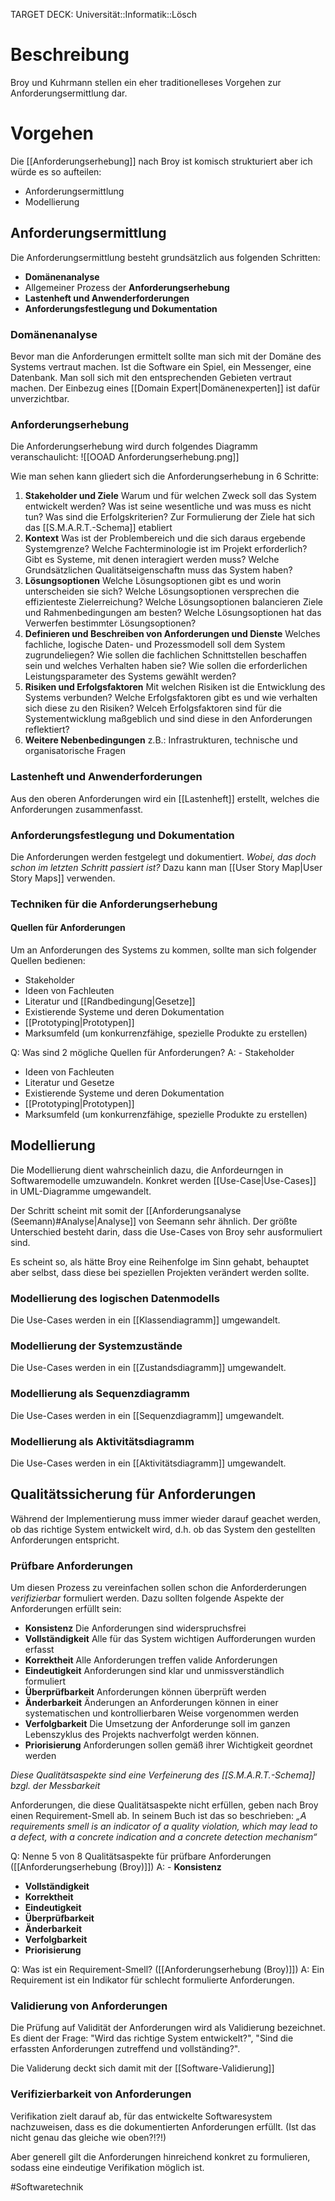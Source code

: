 TARGET DECK: Universität::Informatik::Lösch

# Beschreibung
Broy und Kuhrmann stellen ein eher traditionelleses Vorgehen zur Anforderungsermittlung dar.

# Vorgehen
Die [[Anforderungserhebung]] nach Broy ist komisch strukturiert aber ich würde es so aufteilen:
- Anforderungsermittlung
- Modellierung

## Anforderungsermittlung
Die Anforderungsermittlung besteht grundsätzlich aus folgenden Schritten:
- **Domänenanalyse**
- Allgemeiner Prozess der **Anforderungserhebung**
- **Lastenheft und Anwenderforderungen**
- **Anforderungsfestlegung und Dokumentation**

### Domänenanalyse
Bevor man die Anforderungen ermittelt sollte man sich mit der Domäne des Systems vertraut machen. Ist die Software ein Spiel, ein Messenger, eine Datenbank. Man soll sich mit den entsprechenden Gebieten vertraut machen. Der Einbezug eines [[Domain Expert|Domänenexperten]] ist dafür unverzichtbar.

### Anforderungserhebung
Die Anforderungserhebung wird durch folgendes Diagramm veranschaulicht:
![[OOAD Anforderungserhebung.png]]

Wie man sehen kann gliedert sich die Anforderungserhebung in 6 Schritte:
1. **Stakeholder und Ziele**
Warum und für welchen Zweck soll das System entwickelt werden?
Was ist seine wesentliche und was muss es nicht tun?
Was sind die Erfolgskriterien?
Zur Formulierung der Ziele hat sich das [[S.M.A.R.T.-Schema]] etabliert
2. **Kontext**
Was ist der Problembereich und die sich daraus ergebende Systemgrenze?
Welche Fachterminologie ist im Projekt erforderlich?
Gibt es Systeme, mit denen interagiert werden muss?
Welche Grundsätzlichen Qualitätseigenschaftn muss das System haben?
3. **Lösungsoptionen**
Welche Lösungsoptionen gibt es und worin unterscheiden sie sich?
Welche Lösungsoptionen versprechen die effizienteste Zielerreichung?
Welche Lösungsoptionen balancieren Ziele und Rahmenbedingungen am besten?
Welche Lösungsoptionen hat das Verwerfen bestimmter Lösungsoptionen?
4. **Definieren und Beschreiben von Anforderungen und Dienste**
Welches fachliche, logische Daten- und Prozessmodell soll dem System zugrundeliegen?
Wie sollen die fachlichen Schnittstellen beschaffen sein und welches Verhalten haben sie?
Wie sollen die erforderlichen Leistungsparameter des Systems gewählt werden?
5. **Risiken und Erfolgsfaktoren**
Mit welchen Risiken ist die Entwicklung des Systems verbunden?
Welche Erfolgsfaktoren gibt es und wie verhalten sich diese zu den Risiken?
Welceh Erfolgsfaktoren sind für die Systementwicklung maßgeblich und sind diese in den Anforderungen reflektiert?
6. **Weitere Nebenbedingungen**
z.B.: Infrastrukturen, technische und organisatorische Fragen 



### Lastenheft und Anwenderforderungen
Aus den oberen Anforderungen wird ein [[Lastenheft]] erstellt, welches die Anforderungen zusammenfasst.

### Anforderungsfestlegung und Dokumentation
Die Anforderungen werden festgelegt und dokumentiert. *Wobei, das doch schon im letzten Schritt passiert ist?*
Dazu kann man [[User Story Map|User Story Maps]] verwenden.


### Techniken für die Anforderungserhebung
#### Quellen für Anforderungen
Um an Anforderungen des Systems zu kommen, sollte man sich folgender Quellen bedienen:
- Stakeholder
- Ideen von Fachleuten
- Literatur und [[Randbedingung|Gesetze]]
- Existierende Systeme und deren Dokumentation
- [[Prototyping|Prototypen]]
- Marksumfeld (um konkurrenzfähige, spezielle Produkte zu erstellen)

Q: Was sind 2 mögliche Quellen für Anforderungen?
A: - Stakeholder
- Ideen von Fachleuten
- Literatur und Gesetze
- Existierende Systeme und deren Dokumentation
- [[Prototyping|Prototypen]]
- Marksumfeld (um konkurrenzfähige, spezielle Produkte zu erstellen)
<!--ID: 1645543054437-->



## Modellierung
Die Modellierung dient wahrscheinlich dazu, die Anfordeurngen in Softwaremodelle umzuwandeln.
Konkret werden [[Use-Case|Use-Cases]] in UML-Diagramme umgewandelt.

Der Schritt scheint mit somit der [[Anforderungsanalyse (Seemann)#Analyse|Analyse]] von Seemann sehr ähnlich. 
Der größte Unterschied besteht darin, dass die Use-Cases von Broy sehr ausformuliert sind.

Es scheint so, als hätte Broy eine Reihenfolge im Sinn gehabt, behauptet aber selbst, dass diese bei speziellen Projekten verändert werden sollte.

### Modellierung des logischen Datenmodells
Die Use-Cases werden in ein [[Klassendiagramm]] umgewandelt.

### Modellierung der Systemzustände
Die Use-Cases werden in ein [[Zustandsdiagramm]] umgewandelt.

### Modellierung als Sequenzdiagramm
Die Use-Cases werden in ein [[Sequenzdiagramm]] umgewandelt.

### Modellierung als Aktivitätsdiagramm
Die Use-Cases werden in ein [[Aktivitätsdiagramm]] umgewandelt.


## Qualitätssicherung für Anforderungen
Während der Implementierung muss immer wieder darauf geachet werden, ob das richtige System entwickelt wird, d.h. ob das System den gestellten Anforderungen entspricht.

### Prüfbare Anforderungen
Um diesen Prozess zu vereinfachen sollen schon die Anforderderungen *verifizierbar* formuliert werden. 
Dazu sollten folgende Aspekte der Anforderungen erfüllt sein:
- **Konsistenz**
Die Anforderungen sind widerspruchsfrei
- **Vollständigkeit**
Alle für das System wichtigen Aufforderungen wurden erfasst
- **Korrektheit**
Alle Anforderungen treffen valide Anforderungen
- **Eindeutigkeit**
Anforderungen sind klar und unmissverständlich formuliert
- **Überprüfbarkeit**
Anforderungen können überprüft werden
- **Änderbarkeit**
Änderungen an Anforderungen können in einer systematischen und kontrollierbaren Weise vorgenommen werden
- **Verfolgbarkeit**
Die Umsetzung der Anforderunge soll im ganzen Lebenszyklus des Projekts nachverfolgt werden können.
- **Priorisierung**
Anforderungen sollen gemäß ihrer Wichtigkeit geordnet werden

*Diese Qualitätsaspekte sind eine Verfeinerung des [[S.M.A.R.T.-Schema]] bzgl. der Messbarkeit*

Anforderungen, die diese Qualitätsaspekte nicht erfüllen, geben nach Broy einen Requirement-Smell ab. In seinem Buch ist das so beschrieben: *„A requirements smell is an indicator of a quality violation, which may lead to a defect, with a concrete indication and a concrete detection mechanism“*


Q: Nenne 5 von 8 Qualitätsaspekte für prüfbare Anforderungen ([[Anforderungserhebung (Broy)]])
A: - **Konsistenz**
- **Vollständigkeit**
- **Korrektheit**
- **Eindeutigkeit**
- **Überprüfbarkeit**
- **Änderbarkeit** 
- **Verfolgbarkeit**
- **Priorisierung**
<!--ID: 1642761437069-->


Q: Was ist ein Requirement-Smell? ([[Anforderungserhebung (Broy)]])
A: Ein Requirement ist ein Indikator für schlecht formulierte Anforderungen.
<!--ID: 1642761437178-->



### Validierung von Anforderungen
Die Prüfung auf Validität der Anforderungen wird als Validierung bezeichnet. Es dient der Frage: "Wird das richtige System entwickelt?", "Sind die erfassten Anforderungen zutreffend und vollständing?".

Die Validerung deckt sich damit mit der [[Software-Validierung]]

### Verifizierbarkeit von Anforderungen
Verifikation zielt darauf ab, für das entwickelte Softwaresystem nachzuweisen, dass es die dokumentierten Anforderungen erfüllt. (Ist das nicht genau das gleiche wie oben?!?!)

Aber generell gilt die Anforderungen hinreichend konkret zu formulieren, sodass eine eindeutige Verifikation möglich ist.




#Softwaretechnik 


